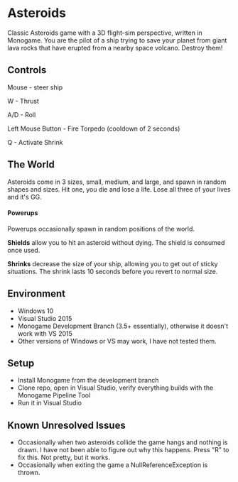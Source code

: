 # Asteroids

Classic Asteroids game with a 3D flight-sim perspective, written in Monogame. You are the pilot of a ship trying to save your planet from giant lava rocks that have erupted from a nearby space volcano. Destroy them!

## Controls
Mouse - steer ship

W - Thrust

A/D - Roll

Left Mouse Button - Fire Torpedo (cooldown of 2 seconds)

Q - Activate Shrink

## The World
Asteroids come in 3 sizes, small, medium, and large, and spawn in random shapes and sizes. Hit one, you die and lose a life. Lose all three of your lives and it's GG.

#### Powerups
Powerups occasionally spawn in random positions of the world.

**Shields** allow you to hit an asteroid without dying. The shield is consumed once used.

**Shrinks** decrease the size of your ship, allowing you to get out of sticky situations. The shrink lasts 10 seconds before you revert to normal size.

## Environment
- Windows 10
- Visual Studio 2015
- Monogame Development Branch (3.5+ essentially), otherwise it doesn't work with VS 2015
- Other versions of Windows or VS may work, I have not tested them.

## Setup
- Install Monogame from the development branch
- Clone repo, open in Visual Studio, verify everything builds with the Monogame Pipeline Tool
- Run it in Visual Studio

## Known Unresolved Issues
- Occasionally when two asteroids collide the game hangs and nothing is drawn. I have not been able to figure out why this happens. Press "R" to fix this. Not pretty, but it works.
- Occasionally when exiting the game a NullReferenceException is thrown.